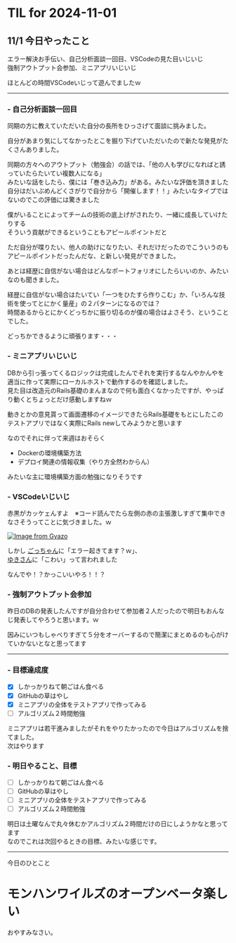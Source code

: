 # TIL for 2024-11-01
## 11/1 今日やったこと
エラー解決お手伝い、自己分析面談一回目、VSCodeの見た目いじいじ<br>
強制アウトプット会参加、ミニアプリいじいじ<br>

ほとんどの時間VSCodeいじって遊んでましたｗ<br>

---

### - 自己分析面談一回目
同期の方に教えていただいた自分の長所をひっさげて面談に挑みました。<br>

自分があまり気にしてなかったとこを掘り下げていただいたので新たな発見がたくさんありました。<br>

同期の方々へのアウトプット（勉強会）の話では、「他の人も学びになればと誘っていたらたいてい複数人になる」<br>
みたいな話をしたら、僕には「巻き込み力」がある。みたいな評価を頂きました<br>
自分はだいぶめんどくさがりで自分から「開催します！！」みたいなタイプではないのでこの評価には驚きました<br>

僕がいることによってチームの技術の底上げがされたり、一緒に成長していけたりする<br>
そういう貢献ができるということもアピールポイントだと<br>

ただ自分が喋りたい、他人の助けになりたい、それだけだったのでこういうのもアピールポイントだったんだな、と新しい発見ができました。<br>

あとは経歴に自信がない場合はどんなポートフォリオにしたらいいのか、みたいなのも聞きました。<br>

経歴に自信がない場合はたいてい「一つをひたすら作りこむ」か、「いろんな技術を使ってとにかく量産」の２パターンになるのでは？<br>
時間あるからとにかくどっちかに振り切るのが僕の場合はよさそう、ということでした。<br>

どっちかできるように頑張ります・・・ <br>

### - ミニアプリいじいじ
DBから引っ張ってくるロジックは完成したんでそれを実行するなんやかんやを適当に作って実際にローカルホストで動作するのを確認しました。<br>
見た目は改造元のRails基礎のまんまなので何も面白くなかったですが、やっぱり動くとちょっとだけ感動しますねｗ<br>

動きとかの意見貰って画面遷移のイメージできたらRails基礎をもとにしたこのテストアプリではなく実際にRails newしてみようかと思います<br>

なのでそれに伴って来週はおそらく<br>

- Dockerの環境構築方法
- デプロイ関連の情報収集（やり方全然わからん）

みたいな主に環境構築方面の勉強になりそうです<br>

### - VSCodeいじいじ
赤黒がカッケェんすよ　※コード読んでたら左側の赤の主張激しすぎて集中できなさそうってことに気づきました。ｗ<br>

[![Image from Gyazo](https://i.gyazo.com/93f0a7d6e98b707bc1a149557c4fb38e.png)](https://gyazo.com/93f0a7d6e98b707bc1a149557c4fb38e)


しかし [ごっちゃん](https://chat.runteq.jp/runteq/channels/times_59a_goto_shota)に「エラー起きてます？ｗ」、<br>
[ゆきさん](https://chat.runteq.jp/runteq/channels/times_59a_goshima_yuki)に「こわい」って言われました<br>

なんでや！？かっこいいやろ！！？<br>

### - 強制アウトプット会参加
昨日のDBの発表したんですが自分合わせて参加者２人だったので明日もおんなじ発表してやろうと思います。ｗ<br>

因みにいつもしゃべりすぎて５分をオーバーするので簡潔にまとめるのも心がけていかないとなと思ってます<br>

---

### - 目標達成度
- [x] しかっかりねて朝ごはん食べる
- [x] GitHubの草はやし
- [x] ミニアプリの全体をテストアプリで作ってみる
- [ ] アルゴリズム２時間勉強

ミニアプリは若干進みましたがそれをやりたかったので今日はアルゴリズムを捨てました。<br>
次はやります<br>

### - 明日やること、目標
- [ ] しかっかりねて朝ごはん食べる
- [ ] GitHubの草はやし
- [ ] ミニアプリの全体をテストアプリで作ってみる
- [ ] アルゴリズム２時間勉強

明日は土曜なんで丸々休むかアルゴリズム２時間だけの日にしようかなと思ってます<br>
なのでこれは次回やるときの目標、みたいな感じです。<br>

---

今日のひとこと<br>
# モンハンワイルズのオープンベータ楽しい 
おやすみなさい。<br>